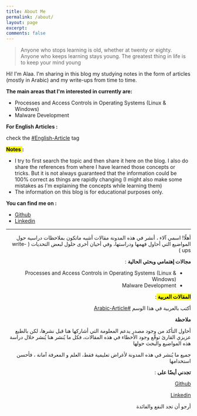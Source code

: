 ```yaml
---
title: About Me
permalink: /about/
layout: page
excerpt: 
comments: false
---
```



> Anyone who stops learning is old, whether at twenty or eighty.
> Anyone who keeps learning stays young. The greatest thing in life is to keep your mind young


Hi! I'm Alaa. I'm sharing in this blog my studying notes in the form of articles (mostly in Arabic) and my write-ups from time to time.


**The main areas that I'm interested in currently are:**
- Processes and Access Controls in Operating Systems (Linux & Windows)
- Malware Development


**For English Articles :**

check the [#English-Article](https://0xb1tbyte.github.io/tags/#English-Article) tag

**<mark>  Notes </mark> :**
- I try to first search the topic and then share it here on the blog. I also do share the references from where I have learned those concepts or tricks. But it is not always guaranteed that the information could be 100% correct as things are rapidly changing (I might also make some mistakes as I'm explaining the concepts while learning them)
- The information on this blog is for educational purposes only. 


**You can find me on :**
- [Github](https://github.com/0xb1tByte) 
- [Linkedin](https://www.linkedin.com/in/alaa-althubyani/) 

----


<div dir="rtl" markdown="1">
أهلًا!  
اسمي آلاء ،  
أنشر في هذه المدونة مقالات أشبه ماتكون بملاحظات دراسية حول المواضيع التي أحاول فهمها ودراستها، وفي أحيان أخرى حلول لبعض التحديات ( write-ups )


**مجالات إهتمامي وبحثي الحالية** :
  
- Processes and Access Controls in Operating Systems (Linux & Windows) 
- Malware Development

**<mark> المقالات العربية </mark>** : 

أكتب بالعربية في هذا الوسم [#Arabic-Article](https://0xb1tbyte.github.io/tags/#Arabic-Article) 


**ملاحظة** 

أحاول التأكد من وجود مصدر يدعم المعلومة التي أشاركها هنا قبل نشرها، لكن بالطبع عزيزي القارئ توقّع وجود الأخطاء في هذه المقالات، فكل ما يُنشر هنا يُنشر خلال دراسة هذه المواضيع والبحث حولها

جميع ما يُنشر في هذه المدونة لأغراض تعليمية فقط، العلم و المعرفة آمانة ، فأحسن استخدامها


**تجدني أيضًا على** : 

[Github](https://github.com/0xb1tByte) 

[Linkedin](https://www.linkedin.com/in/alaa-althubyani/) 

أرجو أن تجد النفع والفائدة
    
</div>
